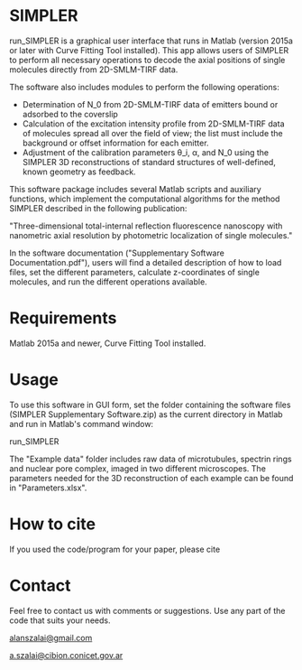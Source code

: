 # SIMPLER
 run_SIMPLER is a graphical user interface that runs in Matlab (version 2015a or later with Curve Fitting Tool installed). This app allows users of SIMPLER to perform all necessary operations to decode the axial positions of single molecules directly from 2D-SMLM-TIRF data. 

 The software also includes modules to perform the following operations: 

 - Determination of N_0 from 2D-SMLM-TIRF data of emitters bound or adsorbed to the coverslip
 - Calculation of the excitation intensity profile from 2D-SMLM-TIRF data of molecules spread all over the field of view; the list must include the background or offset information for each emitter.
 - Adjustment of the calibration parameters θ_i, α, and N_0 using the SIMPLER 3D reconstructions of standard structures of well-defined, known geometry as feedback.

 This software package includes several Matlab scripts and auxiliary functions, which implement the computational algorithms for the method SIMPLER described in the following publication:

 "Three-dimensional total-internal reflection fluorescence nanoscopy with nanometric axial resolution by photometric localization of single molecules."

 In the software documentation ("Supplementary Software Documentation.pdf"), users will find a detailed description of how to load files, set the different parameters, calculate z-coordinates of single molecules, and run the different operations available. 

# Requirements
 Matlab 2015a and newer, Curve Fitting Tool installed.

# Usage
 To use this software in GUI form, set the folder containing the software files (SIMPLER Supplementary Software.zip) as the current directory in Matlab and run in Matlab's command window:

 run_SIMPLER

The "Example data" folder includes raw data of microtubules, spectrin rings and nuclear pore complex, imaged in two different microscopes. The parameters needed for the 3D reconstruction of each example can be found in "Parameters.xlsx".

# How to cite
 If you used the code/program for your paper, please cite

# Contact
 Feel free to contact us with comments or suggestions. Use any part of the code that suits your needs.

 alanszalai@gmail.com
 
 a.szalai@cibion.conicet.gov.ar
